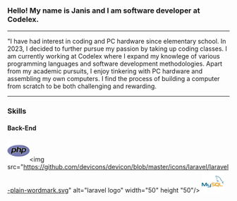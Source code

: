 ### Hello! My name is Janis and I am software developer at Codelex.
---
"I have had  interest in coding and PC hardware since elementary school. In 2023, I decided to further pursue my passion by taking up coding classes.
I am currently working at Codelex where I expand my knowlege of various programming languages and software development methodologies. 
Apart from my academic pursuits, I enjoy tinkering with PC hardware and assembling my own computers.
I find the process of building a computer from scratch to be both challenging and rewarding.

---
### Skills

#### Back-End
<img src="https://github.com/devicons/devicon/blob/master/icons/php/php-original.svg" alt="php logo" width="50" height="50" /><img
src="https://github.com/devicons/devicon/blob/master/icons/laravel/laravel-plain-wordmark.svg" alt="laravel logo" width="50" height "50"/> 
<img src="https://github.com/devicons/devicon/blob/master/icons/mysql/mysql-original-wordmark.svg" alt="mysql logo" width="50" height="50" />

